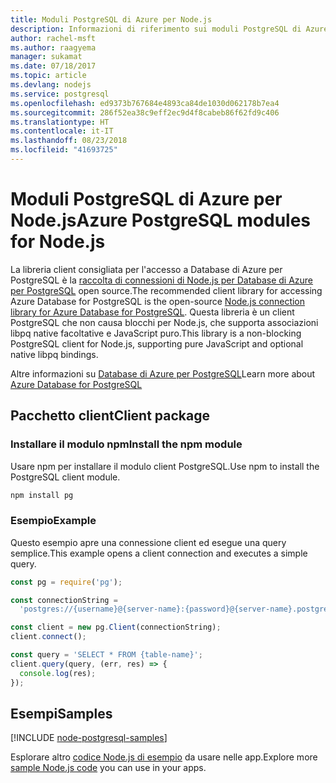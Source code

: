 ```yaml
---
title: Moduli PostgreSQL di Azure per Node.js
description: Informazioni di riferimento sui moduli PostgreSQL di Azure per Node.js
author: rachel-msft
ms.author: raagyema
manager: sukamat
ms.date: 07/18/2017
ms.topic: article
ms.devlang: nodejs
ms.service: postgresql
ms.openlocfilehash: ed9373b767684e4893ca84de1030d062178b7ea4
ms.sourcegitcommit: 286f52ea38c9eff2ec9d4f8cabeb86f62fd9c406
ms.translationtype: HT
ms.contentlocale: it-IT
ms.lasthandoff: 08/23/2018
ms.locfileid: "41693725"
---
```

# <a name="azure-postgresql-modules-for-nodejs"></a><span data-ttu-id="e3806-103">Moduli PostgreSQL di Azure per Node.js</span><span class="sxs-lookup"><span data-stu-id="e3806-103">Azure PostgreSQL modules for Node.js</span></span>

<span data-ttu-id="e3806-104">La libreria client consigliata per l'accesso a Database di Azure per PostgreSQL è la [raccolta di connessioni di Node.js per Database di Azure per PostgreSQL](https://www.npmjs.com/package/pg) open source.</span><span class="sxs-lookup"><span data-stu-id="e3806-104">The recommended client library for accessing Azure Database for PostgreSQL is the open-source [Node.js connection library for Azure Database for PostgreSQL](https://www.npmjs.com/package/pg).</span></span> <span data-ttu-id="e3806-105">Questa libreria è un client PostgreSQL che non causa blocchi per Node.js, che supporta associazioni libpq native facoltative e JavaScript puro.</span><span class="sxs-lookup"><span data-stu-id="e3806-105">This library is a non-blocking PostgreSQL client for Node.js, supporting pure JavaScript and optional native libpq bindings.</span></span>

<span data-ttu-id="e3806-106">Altre informazioni su [Database di Azure per PostgreSQL](https://docs.microsoft.com/azure/postgresql/)</span><span class="sxs-lookup"><span data-stu-id="e3806-106">Learn more about [Azure Database for PostgreSQL](https://docs.microsoft.com/azure/postgresql/)</span></span>

## <a name="client-package"></a><span data-ttu-id="e3806-107">Pacchetto client</span><span class="sxs-lookup"><span data-stu-id="e3806-107">Client package</span></span>

### <a name="install-the-npm-module"></a><span data-ttu-id="e3806-108">Installare il modulo npm</span><span class="sxs-lookup"><span data-stu-id="e3806-108">Install the npm module</span></span>

<span data-ttu-id="e3806-109">Usare npm per installare il modulo client PostgreSQL.</span><span class="sxs-lookup"><span data-stu-id="e3806-109">Use npm to install the PostgreSQL client module.</span></span>

```bash
npm install pg
```   

### <a name="example"></a><span data-ttu-id="e3806-110">Esempio</span><span class="sxs-lookup"><span data-stu-id="e3806-110">Example</span></span>

<span data-ttu-id="e3806-111">Questo esempio apre una connessione client ed esegue una query semplice.</span><span class="sxs-lookup"><span data-stu-id="e3806-111">This example opens a client connection and executes a simple query.</span></span>

```javascript
const pg = require('pg');

const connectionString =
  'postgres://{username}@{server-name}:{password}@{server-name}.postgres.database.azure.com:5432/{database-name}?ssl=true';

const client = new pg.Client(connectionString);
client.connect();

const query = 'SELECT * FROM {table-name}';
client.query(query, (err, res) => {
  console.log(res);
});
```

## <a name="samples"></a><span data-ttu-id="e3806-112">Esempi</span><span class="sxs-lookup"><span data-stu-id="e3806-112">Samples</span></span>

[!INCLUDE [node-postgresql-samples](../docs-ref-conceptual/includes/postgresql-samples.md)]

<span data-ttu-id="e3806-113">Esplorare altro [codice Node.js di esempio](https://azure.microsoft.com/resources/samples/?platform=nodejs) da usare nelle app.</span><span class="sxs-lookup"><span data-stu-id="e3806-113">Explore more [sample Node.js code](https://azure.microsoft.com/resources/samples/?platform=nodejs) you can use in your apps.</span></span>
